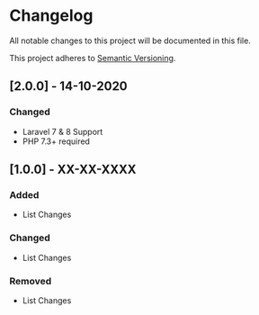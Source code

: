 # Changelog
All notable changes to this project will be documented in this file.

This project adheres to [Semantic Versioning](http://semver.org/spec/v2.0.0.html).

## [2.0.0] - 14-10-2020
### Changed
- Laravel 7 & 8 Support
- PHP 7.3+ required
## [1.0.0] - XX-XX-XXXX
### Added
- List Changes
### Changed
- List Changes
### Removed
- List Changes
